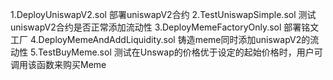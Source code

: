 
1.DeployUniswapV2.sol 部署uniswapV2合约
2.TestUniswapSimple.sol 测试uniswapV2合约是否正常添加流动性
3.DeployMemeFactoryOnly.sol 部署铭文工厂
4.DeployMemeAndAddLiquidity.sol 铸造meme同时添加uniswapV2的流动性
5.TestBuyMeme.sol 测试在Unswap的价格优于设定的起始价格时，用户可调用该函数来购买Meme